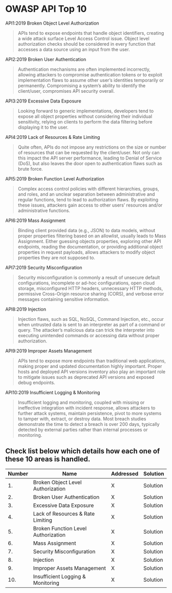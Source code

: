 
# OWASP API Top 10

API1:2019 Broken Object Level Authorization

 > APIs tend to expose endpoints that handle object identifiers, creating a wide attack surface Level Access Control issue. Object level authorization checks should be considered in every function that accesses a data source using an input from the user.

API2:2019 Broken User Authentication

 > Authentication mechanisms are often implemented incorrectly, allowing attackers to compromise authentication tokens or to exploit implementation flaws to assume other user’s identities temporarily or permanently. Compromising a system’s ability to identify the client/user, compromises API security overall.

API3:2019 Excessive Data Exposure

 > Looking forward to generic implementations, developers tend to expose all object properties without considering their individual sensitivity, relying on clients to perform the data filtering before displaying it to the user.

API4:2019 Lack of Resources & Rate Limiting

 > Quite often, APIs do not impose any restrictions on the size or number of resources that can be requested by the client/user. Not only can this impact the API server performance, leading to Denial of Service (DoS), but also leaves the door open to authentication flaws such as brute force.

API5:2019 Broken Function Level Authorization

 > Complex access control policies with different hierarchies, groups, and roles, and an unclear separation between administrative and regular functions, tend to lead to authorization flaws. By exploiting these issues, attackers gain access to other users’ resources and/or administrative functions.

API6:2019 Mass Assignment

 > Binding client provided data (e.g., JSON) to data models, without proper properties filtering based on an allowlist, usually leads to Mass Assignment. Either guessing objects properties, exploring other API endpoints, reading the documentation, or providing additional object properties in request payloads, allows attackers to modify object properties they are not supposed to.

API7:2019 Security Misconfiguration

 > Security misconfiguration is commonly a result of unsecure default configurations, incomplete or ad-hoc configurations, open cloud storage, misconfigured HTTP headers, unnecessary HTTP methods, permissive Cross-Origin resource sharing (CORS), and verbose error messages containing sensitive information.

API8:2019 Injection

 > Injection flaws, such as SQL, NoSQL, Command Injection, etc., occur when untrusted data is sent to an interpreter as part of a command or query. The attacker’s malicious data can trick the interpreter into executing unintended commands or accessing data without proper authorization.

API9:2019 Improper Assets Management

 > APIs tend to expose more endpoints than traditional web applications, making proper and updated documentation highly important. Proper hosts and deployed API versions inventory also play an important role to mitigate issues such as deprecated API versions and exposed debug endpoints.

API10:2019 Insufficient Logging & Monitoring

 > Insufficient logging and monitoring, coupled with missing or ineffective integration with incident response, allows attackers to further attack systems, maintain persistence, pivot to more systems to tamper with, extract, or destroy data. Most breach studies demonstrate the time to detect a breach is over 200 days, typically detected by external parties rather than internal processes or monitoring.

 ## Check list below which details how each one of these 10 areas is handled.


| Number | Name | Addressed | Solution |
| ------ | ---- | --------- | -------- | 
| 1. | Broken Object Level Authorization | X | Solution |
| 2. | Broken User Authentication| X | Solution |
| 3. | Excessive Data Exposure | X | Solution |
| 4. | Lack of Resources & Rate Limiting | X | Solution |
| 5. | Broken Function Level Authorization | X | Solution |
| 6. | Mass Assignment | X | Solution |
| 7. | Security Misconfiguration | X | Solution |
| 8. | Injection | X | Solution |
| 9. | Improper Assets Management | X | Solution |
| 10. | Insufficient Logging & Monitoring | X | Solution |